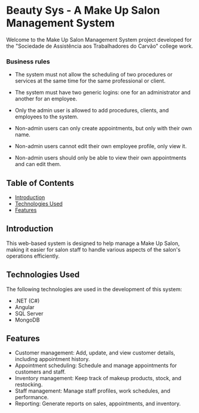 # Beauty Sys - A Make Up Salon Management System

Welcome to the Make Up Salon Management System project developed for the "Sociedade de Assistência aos Trabalhadores do Carvão" college work.

### Business rules
- The system must not allow the scheduling of two procedures or services at the same time for the same professional or client.

- The system must have two generic logins: one for an administrator and another for an employee.

- Only the admin user is allowed to add procedures, clients, and employees to the system.

- Non-admin users can only create appointments, but only with their own name.

- Non-admin users cannot edit their own employee profile, only view it.

- Non-admin users should only be able to view their own appointments and can edit them.

## Table of Contents
- [Introduction](#introduction)
- [Technologies Used](#technologies-used)
- [Features](#features)

## Introduction

This web-based system is designed to help manage a Make Up Salon, making it easier for salon staff to handle various aspects of the salon's operations efficiently.

## Technologies Used

The following technologies are used in the development of this system:

- .NET (C#)
- Angular
- SQL Server
- MongoDB

## Features

- Customer management: Add, update, and view customer details, including appointment history.
- Appointment scheduling: Schedule and manage appointments for customers and staff.
- Inventory management: Keep track of makeup products, stock, and restocking.
- Staff management: Manage staff profiles, work schedules, and performance.
- Reporting: Generate reports on sales, appointments, and inventory.

